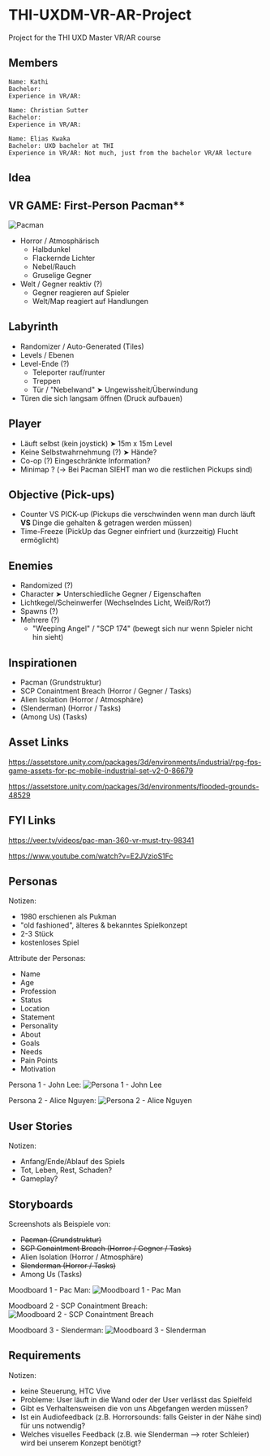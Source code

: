 # THI-UXDM-VR-AR-Project
Project for the THI UXD Master VR/AR course

## Members
	Name: Kathi
	Bachelor:
	Experience in VR/AR:

	Name: Christian Sutter
	Bachelor:
	Experience in VR/AR:

	Name: Elias Kwaka
	Bachelor: UXD bachelor at THI
	Experience in VR/AR: Not much, just from the bachelor VR/AR lecture



## Idea
## VR GAME: First-Person Pacman**
![Pacman](https://katzlberger.ai/wp-content/uploads/2020/05/pacman-screen.jpg)

- Horror / Atmosphärisch
	- Halbdunkel
	- Flackernde Lichter
	- Nebel/Rauch
	- Gruselige Gegner
- Welt / Gegner reaktiv (?)
	- Gegner reagieren auf Spieler
	- Welt/Map reagiert auf Handlungen
	
## Labyrinth
- Randomizer / Auto-Generated (Tiles)
- Levels / Ebenen
- Level-Ende (?) 
	- Teleporter rauf/runter 
	- Treppen 
	- Tür / "Nebelwand" ➤ Ungewissheit/Überwindung
- Türen die sich langsam öffnen (Druck aufbauen)

## Player
- Läuft selbst (kein joystick) ➤ 15m x 15m Level
- Keine Selbstwahrnehmung (?) ➤ Hände?
- Co-op (?) Eingeschränkte Information?
- Minimap ? (-> Bei Pacman SIEHT man wo die restlichen Pickups sind)

## Objective (Pick-ups)
- Counter VS PICK-up (Pickups die verschwinden wenn man durch läuft **VS** Dinge die gehalten & getragen werden müssen)
- Time-Freeze (PickUp das Gegner einfriert und (kurzzeitig) Flucht ermöglicht)

## Enemies
- Randomized (?)
- Character ➤ Unterschiedliche Gegner / Eigenschaften
- Lichtkegel/Scheinwerfer (Wechselndes Licht, Weiß/Rot?)
- Spawns (?)
- Mehrere (?)
	- "Weeping Angel" / "SCP 174" (bewegt sich nur wenn Spieler nicht hin sieht)
	
## Inspirationen

- Pacman (Grundstruktur)
- SCP Conaintment Breach (Horror / Gegner / Tasks)
- Alien Isolation (Horror / Atmosphäre)
- (Slenderman) (Horror / Tasks)
- (Among Us) (Tasks)

## Asset Links

https://assetstore.unity.com/packages/3d/environments/industrial/rpg-fps-game-assets-for-pc-mobile-industrial-set-v2-0-86679

https://assetstore.unity.com/packages/3d/environments/flooded-grounds-48529

## FYI Links

https://veer.tv/videos/pac-man-360-vr-must-try-98341

https://www.youtube.com/watch?v=E2JVzioS1Fc


## Personas

Notizen:
- 1980 erschienen als Pukman
- "old fashioned", älteres & bekanntes Spielkonzept
- 2-3 Stück
- kostenloses Spiel

Attribute der Personas:
- Name
- Age
- Profession
- Status
- Location
- Statement
- Personality
- About
- Goals
- Needs
- Pain Points
- Motivation

Persona 1 - John Lee:
![Persona 1 - John Lee](https://s12.directupload.net/images/201029/gy6sbnqj.png)

Persona 2 - Alice Nguyen:
![Persona 2 - Alice Nguyen](https://s12.directupload.net/images/201029/cftysast.png)

## User Stories

Notizen:
- Anfang/Ende/Ablauf des Spiels
- Tot, Leben, Rest, Schaden?
- Gameplay?

## Storyboards

Screenshots als Beispiele von:
- ~~Pacman (Grundstruktur)~~
- ~~SCP Conaintment Breach (Horror / Gegner / Tasks)~~
- Alien Isolation (Horror / Atmosphäre)
- ~~Slenderman (Horror / Tasks)~~
- Among Us (Tasks)

Moodboard 1 - Pac Man:
![Moodboard 1 - Pac Man](https://s12.directupload.net/images/201029/2m6a98ps.png)

Moodboard 2 - SCP Conaintment Breach:
![Moodboard 2 - SCP Conaintment Breach](https://s12.directupload.net/images/201029/zcultteq.png)

Moodboard 3 - Slenderman:
![Moodboard 3 - Slenderman](https://s12.directupload.net/images/201029/hgptkmjb.png)


## Requirements

Notizen:
- keine Steuerung, HTC Vive
- Probleme: User läuft in die Wand oder der User verlässt das Spielfeld
- Gibt es Verhaltensweisen die von uns Abgefangen werden müssen?
- Ist ein Audiofeedback (z.B. Horrorsounds: falls Geister in der Nähe sind) für uns notwendig?
- Welches visuelles Feedback (z.B. wie Slenderman --> roter Schleier) wird bei unserem Konzept benötigt?
